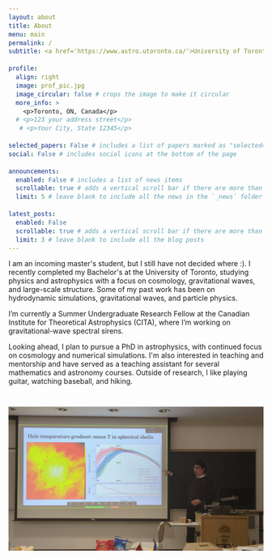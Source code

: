 ```yaml
---
layout: about
title: About
menu: main
permalink: /
subtitle: <a href='https://www.astro.utoronto.ca/'>University of Toronto</a>

profile:
  align: right
  image: prof_pic.jpg
  image_circular: false # crops the image to make it circular
  more_info: >
    <p>Toronto, ON, Canada</p>
  # <p>123 your address street</p>
   # <p>Your City, State 12345</p>

selected_papers: False # includes a list of papers marked as "selected={true}"
social: False # includes social icons at the bottom of the page

announcements:
  enabled: False # includes a list of news items
  scrollable: true # adds a vertical scroll bar if there are more than 3 news items
  limit: 5 # leave blank to include all the news in the `_news` folder

latest_posts:
  enabled: False
  scrollable: true # adds a vertical scroll bar if there are more than 3 new posts items
  limit: 3 # leave blank to include all the blog posts
---
```


I am an incoming master's student, but I still have not decided where :). I recently completed my Bachelor's at the University of Toronto, studying physics and astrophysics with a focus on cosmology, gravitational waves, and large-scale structure. Some of my past work has been on hydrodynamic simulations, gravitational waves, and particle physics.

I’m currently a Summer Undergraduate Research Fellow at the Canadian Institute for Theoretical Astrophysics (CITA), where I’m working on gravitational-wave spectral sirens.

Looking ahead, I plan to pursue a PhD in astrophysics, with continued focus on cosmology and numerical simulations. I'm also interested in teaching and mentorship and have served as a teaching assistant for several mathematics and astronomy courses. Outside of research, I like playing guitar, watching baseball, and hiking.

<img src="/assets/img/isaac_presenting_425.jpg" alt="Presenting my undergraduate thesis." style="margin-top: 2em; max-width: 100%;">
